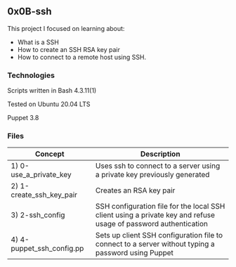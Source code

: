 ## 0x0B-ssh


This project I focused on learning about:

 - What is a SSH
 - How to create an SSH RSA key pair
 - How to connect to a remote host using SSH.

### Technologies
Scripts written in Bash 4.3.11(1)

Tested on Ubuntu 20.04 LTS

Puppet 3.8

### Files

| Concept  | Description |
| ------------- | ------------- |
| 1) 0-use_a_private_key | Uses ssh to connect to a server using a private key previously generated |
| 2) 1-create_ssh_key_pair | Creates an RSA key pair |
| 3) 2-ssh_config | SSH configuration file for the local SSH client using a private key and refuse usage of password authentication |
| 4) 4-puppet_ssh_config.pp | Sets up client SSH configuration file to connect to a server without typing a password using Puppet |
